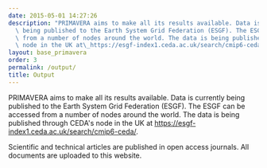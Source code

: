 ```yaml
---
date: 2015-05-01 14:27:26
description: "PRIMAVERA aims to make all its results available. Data is currently\
  \ being published to the Earth System Grid Federation (ESGF). The ESGF can be accessed\
  \ from a number of nodes around the world. The data is being published through CEDA's\
  \ node in the UK at\_https://esgf-index1.ceda.ac.uk/search/cmip6-ceda/."
layout: base_primavera
order: 3
permalink: /output/
title: Output
---
```


<p>PRIMAVERA aims to make all its results available. Data is currently being published to the Earth System Grid Federation (ESGF). The ESGF can be accessed from a number of nodes around the world. The data is being published through CEDA's node in the UK at <a href="https://esgf-index1.ceda.ac.uk/search/cmip6-ceda/">https://esgf-index1.ceda.ac.uk/search/cmip6-ceda/</a>.</p>
<p>Scientific and technical articles are published in open access journals. All documents are uploaded to this website.</p>
